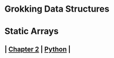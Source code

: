 # Grokking Data Structures

# **Static Arrays**
## | [Chapter 2](https://livebook.manning.com/book/...) | [Python](https://github.com/mlarocca/gad/...) |